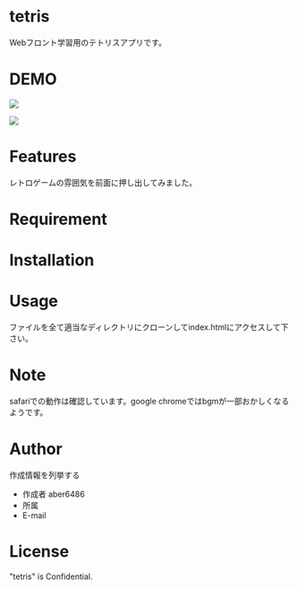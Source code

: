 # tetris

Webフロント学習用のテトリスアプリです。

# DEMO

![](https://user-images.githubusercontent.com/66021528/83120695-566ec180-a10c-11ea-93c9-fb5261ac5cf0.png)

![](https://user-images.githubusercontent.com/66021528/83120720-5ec6fc80-a10c-11ea-9681-d38f248b853f.png)

# Features

レトロゲームの雰囲気を前面に押し出してみました。

# Requirement


# Installation


# Usage

ファイルを全て適当なディレクトリにクローンしてindex.htmlにアクセスして下さい。

# Note

safariでの動作は確認しています。google chromeではbgmが一部おかしくなるようです。

# Author

作成情報を列挙する

* 作成者 aber6486
* 所属
* E-mail

# License

"tetris" is Confidential.
